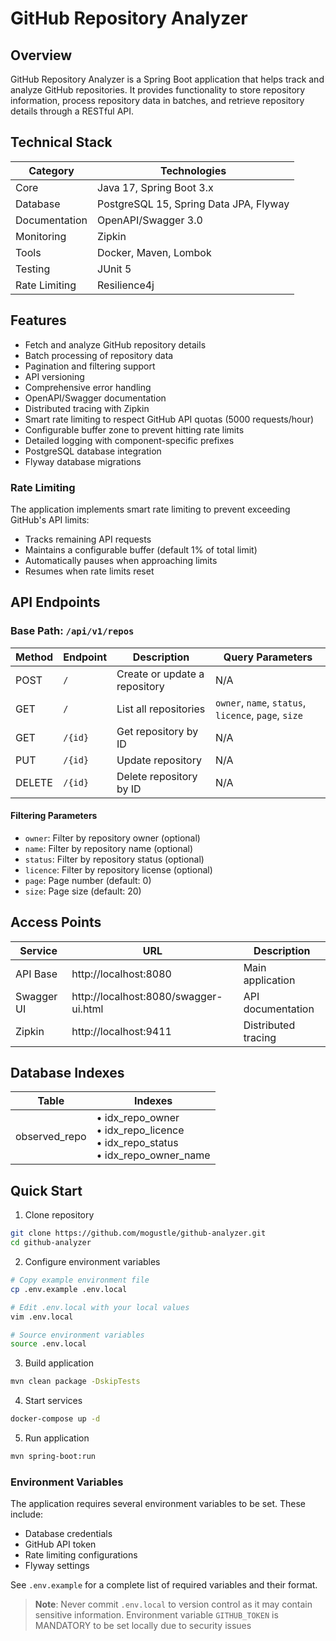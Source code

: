 # GitHub Repository Analyzer

## Overview
GitHub Repository Analyzer is a Spring Boot application that helps track and analyze GitHub repositories. It provides functionality to store repository information, process repository data in batches, and retrieve repository details through a RESTful API.

## Technical Stack

| Category | Technologies |
|----------|--------------|
| Core | Java 17, Spring Boot 3.x |
| Database | PostgreSQL 15, Spring Data JPA, Flyway |
| Documentation | OpenAPI/Swagger 3.0 |
| Monitoring | Zipkin |
| Tools | Docker, Maven, Lombok |
| Testing | JUnit 5 |
| Rate Limiting | Resilience4j |

## Features
- Fetch and analyze GitHub repository details
- Batch processing of repository data
- Pagination and filtering support
- API versioning
- Comprehensive error handling
- OpenAPI/Swagger documentation
- Distributed tracing with Zipkin
- Smart rate limiting to respect GitHub API quotas (5000 requests/hour)
- Configurable buffer zone to prevent hitting rate limits
- Detailed logging with component-specific prefixes
- PostgreSQL database integration
- Flyway database migrations

### Rate Limiting

The application implements smart rate limiting to prevent exceeding GitHub's API limits:
- Tracks remaining API requests
- Maintains a configurable buffer (default 1% of total limit)
- Automatically pauses when approaching limits
- Resumes when rate limits reset

## API Endpoints

### Base Path: `/api/v1/repos`

| Method | Endpoint | Description | Query Parameters |
|--------|----------|-------------|------------------|
| POST | `/` | Create or update a repository | N/A |
| GET | `/` | List all repositories | `owner`, `name`, `status`, `licence`, `page`, `size` |
| GET | `/{id}` | Get repository by ID | N/A |
| PUT | `/{id}` | Update repository | N/A |
| DELETE | `/{id}` | Delete repository by ID | N/A |

#### Filtering Parameters
- `owner`: Filter by repository owner (optional)
- `name`: Filter by repository name (optional)
- `status`: Filter by repository status (optional)
- `licence`: Filter by repository license (optional)
- `page`: Page number (default: 0)
- `size`: Page size (default: 20)

## Access Points

| Service | URL | Description |
|---------|-----|-------------|
| API Base | http://localhost:8080 | Main application |
| Swagger UI | http://localhost:8080/swagger-ui.html | API documentation |
| Zipkin | http://localhost:9411 | Distributed tracing |

## Database Indexes

| Table | Indexes |
|-------|---------|
| observed_repo | • idx_repo_owner<br>• idx_repo_licence<br>• idx_repo_status<br>• idx_repo_owner_name |

## Quick Start

1. Clone repository
```bash
git clone https://github.com/mogustle/github-analyzer.git
cd github-analyzer
```

2. Configure environment variables
```bash
# Copy example environment file
cp .env.example .env.local

# Edit .env.local with your local values
vim .env.local

# Source environment variables
source .env.local
```

3. Build application
```bash
mvn clean package -DskipTests
```

4. Start services
```bash
docker-compose up -d
```

5. Run application
```bash
mvn spring-boot:run
```

### Environment Variables

The application requires several environment variables to be set. These include:
- Database credentials
- GitHub API token
- Rate limiting configurations
- Flyway settings

See `.env.example` for a complete list of required variables and their format.

> **Note**: Never commit `.env.local` to version control as it may contain sensitive information.
> Environment variable `GITHUB_TOKEN` is MANDATORY to be set locally due to security issues